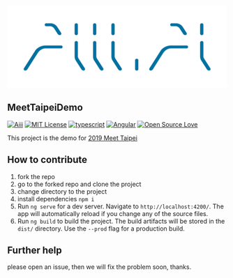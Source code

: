 
<img src="./Aiii_logo.png"/>

## MeetTaipeiDemo

[![Aiii](https://img.shields.io/badge/meet%20taipei-aiii-blue)](https://meettaipei.tw/exhibition.php) [![MIT License](https://img.shields.io/badge/License-MIT-blue)](https://opensource.org/licenses/mit-license.php) [![typescript](https://img.shields.io/badge/typescript-3.5.3-blue)](https://img.shields.io/badge/typescript-3.5.3-blue) [![Angular](https://img.shields.io/badge/angular-8.2.13-red)](https://angular.io/) [![Open Source Love](https://badges.frapsoft.com/os/v1/open-source.svg?v=103)](https://github.com/ellerbrock/open-source-badges/)

This project is the demo for [2019 Meet Taipei](https://meettaipei.tw/)

## How to contribute
1. fork the repo
2. go to the forked repo and clone the project
3. change directory to the project
4. install dependencies `npm i`
5. Run `ng serve` for a dev server. Navigate to `http://localhost:4200/`. The app will automatically reload if you change any of the source files.
6. Run `ng build` to build the project. The build artifacts will be stored in the `dist/` directory. Use the `--prod` flag for a production build.

## Further help

please open an issue, then we will fix the problem soon, thanks.